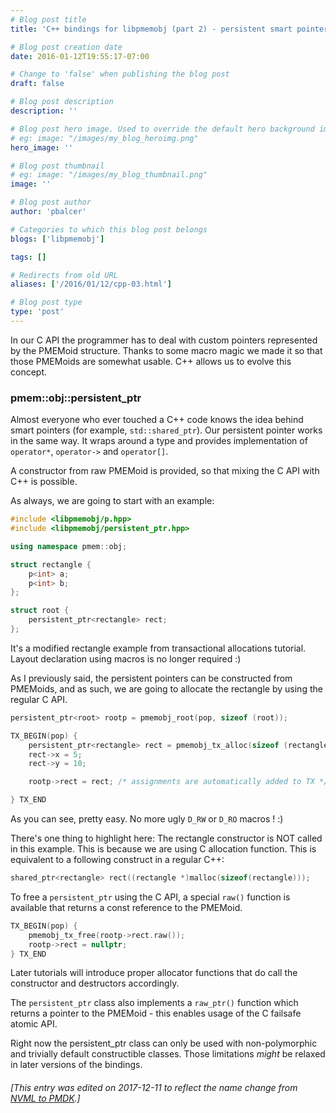 ```yaml
---
# Blog post title
title: 'C++ bindings for libpmemobj (part 2) - persistent smart pointer'

# Blog post creation date
date: 2016-01-12T19:55:17-07:00

# Change to 'false' when publishing the blog post
draft: false

# Blog post description
description: ''

# Blog post hero image. Used to override the default hero background image.
# eg: image: "/images/my_blog_heroimg.png"
hero_image: ''

# Blog post thumbnail
# eg: image: "/images/my_blog_thumbnail.png"
image: ''

# Blog post author
author: 'pbalcer'

# Categories to which this blog post belongs
blogs: ['libpmemobj']

tags: []

# Redirects from old URL
aliases: ['/2016/01/12/cpp-03.html']

# Blog post type
type: 'post'
---
```


In our C API the programmer has to deal with custom pointers represented by
the PMEMoid structure. Thanks to some macro magic we made it so that those PMEMoids
are somewhat usable. C++ allows us to evolve this concept.

### pmem::obj::persistent_ptr

Almost everyone who ever touched a C++ code knows the idea behind smart pointers
(for example, `std::shared_ptr`). Our persistent pointer works in the same way.
It wraps around a type and provides implementation of `operator*`, `operator->`
and `operator[]`.

A constructor from raw PMEMoid is provided, so that mixing the C API with C++ is
possible.

As always, we are going to start with an example:

```c++
#include <libpmemobj/p.hpp>
#include <libpmemobj/persistent_ptr.hpp>

using namespace pmem::obj;

struct rectangle {
    p<int> a;
    p<int> b;
};

struct root {
    persistent_ptr<rectangle> rect;
};
```

It's a modified rectangle example from transactional allocations tutorial.
Layout declaration using macros is no longer required :)

As I previously said, the persistent pointers can be constructed from PMEMoids,
and as such, we are going to allocate the rectangle by using the regular C API.

```c++
persistent_ptr<root> rootp = pmemobj_root(pop, sizeof (root));

TX_BEGIN(pop) {
    persistent_ptr<rectangle> rect = pmemobj_tx_alloc(sizeof (rectangle), 0);
    rect->x = 5;
    rect->y = 10;

    rootp->rect = rect; /* assignments are automatically added to TX */

} TX_END
```

As you can see, pretty easy. No more ugly `D_RW` or `D_RO` macros ! :)

There's one thing to highlight here: The rectangle constructor is NOT called in
this example. This is because we are using C allocation function.
This is equivalent to a following construct in a regular C++:

```c++
shared_ptr<rectangle> rect((rectangle *)malloc(sizeof(rectangle)));
```

To free a `persistent_ptr` using the C API, a special `raw()` function is available
that returns a const reference to the PMEMoid.

```c++
TX_BEGIN(pop) {
    pmemobj_tx_free(rootp->rect.raw());
    rootp->rect = nullptr;
} TX_END
```

Later tutorials will introduce proper allocator functions that do
call the constructor and destructors accordingly.

The `persistent_ptr` class also implements a `raw_ptr()` function which returns
a pointer to the PMEMoid - this enables usage of the C failsafe atomic API.

Right now the persistent_ptr class can only be used with non-polymorphic and
trivially default constructible classes. Those limitations *might* be relaxed
in later versions of the bindings.

###### [This entry was edited on 2017-12-11 to reflect the name change from [NVML to PMDK](/blog/2017/12/announcing-the-persistent-memory-development-kit).]
